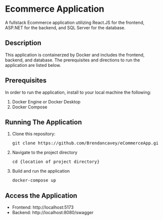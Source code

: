 # Ecommerce Application
A fullstack Ecommerce application utilizing React.JS for the frontend, ASP.NET for the backend, and SQL Server for the database.

<h2>Description</h2>
This application is containerzed by Docker and includes the frontend, backend, and database. The prerequisites and directions to run the application are
listed below.

<h2>Prerequisites</h2>
In order to run the application, install to your local machine the following:
<ol>
  <li>Docker Engine or Docker Desktop</li>
  <li>Docker Compose</li>
</ol>

<h2>Running The Application</h2>
<ol>
  <li>Clone this repository:</li>
  <pre>git clone https://github.com/Brendancavey/eCommerceApp.git</pre>
  <li>Navigate to the project directory</li>
  <pre>cd {location of project directory}</pre>
  <li>Build and run the application</li>
  <pre>docker-compose up</pre>
</ol>

<h2>Access the Application</h2>
<ul>
  <li>Frontend: http://localhost:5173</li>
  <li>Backend: http://localhost:8080/swagger</li>
</ul>
